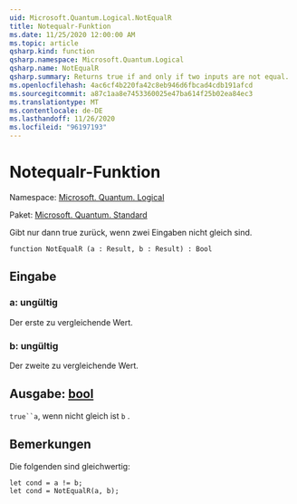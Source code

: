 ```yaml
---
uid: Microsoft.Quantum.Logical.NotEqualR
title: Notequalr-Funktion
ms.date: 11/25/2020 12:00:00 AM
ms.topic: article
qsharp.kind: function
qsharp.namespace: Microsoft.Quantum.Logical
qsharp.name: NotEqualR
qsharp.summary: Returns true if and only if two inputs are not equal.
ms.openlocfilehash: 4ac6cf4b220fa42c8eb946d6fbcad4cdb191afcd
ms.sourcegitcommit: a87c1aa8e7453360025e47ba614f25b02ea84ec3
ms.translationtype: MT
ms.contentlocale: de-DE
ms.lasthandoff: 11/26/2020
ms.locfileid: "96197193"
---
```

# <a name="notequalr-function"></a>Notequalr-Funktion

Namespace: [Microsoft. Quantum. Logical](xref:Microsoft.Quantum.Logical)

Paket: [Microsoft. Quantum. Standard](https://nuget.org/packages/Microsoft.Quantum.Standard)


Gibt nur dann true zurück, wenn zwei Eingaben nicht gleich sind.

```qsharp
function NotEqualR (a : Result, b : Result) : Bool
```


## <a name="input"></a>Eingabe

### <a name="a--__invalidresult__"></a>a: __ungültig <Result>__

Der erste zu vergleichende Wert.


### <a name="b--__invalidresult__"></a>b: __ungültig <Result>__

Der zweite zu vergleichende Wert.



## <a name="output--bool"></a>Ausgabe: [bool](xref:microsoft.quantum.lang-ref.bool)

`true``a`, wenn nicht gleich ist `b` .

## <a name="remarks"></a>Bemerkungen

Die folgenden sind gleichwertig:

```Q#
let cond = a != b;
let cond = NotEqualR(a, b);
```